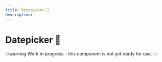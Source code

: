 ```yaml
---
title: Datepicker 🔴
description: 
---
```


# Datepicker 🔴

:::warning
Work in progress - this component is not yet ready for use.
:::
